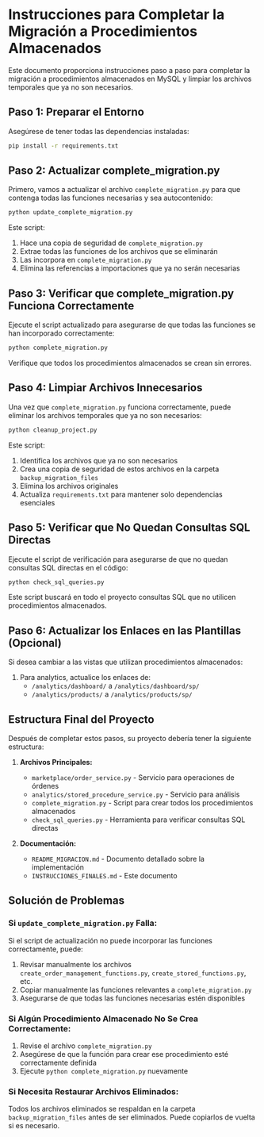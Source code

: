 # Instrucciones para Completar la Migración a Procedimientos Almacenados

Este documento proporciona instrucciones paso a paso para completar la migración a procedimientos almacenados en MySQL y limpiar los archivos temporales que ya no son necesarios.

## Paso 1: Preparar el Entorno

Asegúrese de tener todas las dependencias instaladas:

```bash
pip install -r requirements.txt
```

## Paso 2: Actualizar complete_migration.py

Primero, vamos a actualizar el archivo `complete_migration.py` para que contenga todas las funciones necesarias y sea autocontenido:

```bash
python update_complete_migration.py
```

Este script:
1. Hace una copia de seguridad de `complete_migration.py`
2. Extrae todas las funciones de los archivos que se eliminarán
3. Las incorpora en `complete_migration.py`
4. Elimina las referencias a importaciones que ya no serán necesarias

## Paso 3: Verificar que complete_migration.py Funciona Correctamente

Ejecute el script actualizado para asegurarse de que todas las funciones se han incorporado correctamente:

```bash
python complete_migration.py
```

Verifique que todos los procedimientos almacenados se crean sin errores.

## Paso 4: Limpiar Archivos Innecesarios

Una vez que `complete_migration.py` funciona correctamente, puede eliminar los archivos temporales que ya no son necesarios:

```bash
python cleanup_project.py
```

Este script:
1. Identifica los archivos que ya no son necesarios
2. Crea una copia de seguridad de estos archivos en la carpeta `backup_migration_files`
3. Elimina los archivos originales
4. Actualiza `requirements.txt` para mantener solo dependencias esenciales

## Paso 5: Verificar que No Quedan Consultas SQL Directas

Ejecute el script de verificación para asegurarse de que no quedan consultas SQL directas en el código:

```bash
python check_sql_queries.py
```

Este script buscará en todo el proyecto consultas SQL que no utilicen procedimientos almacenados.

## Paso 6: Actualizar los Enlaces en las Plantillas (Opcional)

Si desea cambiar a las vistas que utilizan procedimientos almacenados:

1. Para analytics, actualice los enlaces de:
   - `/analytics/dashboard/` a `/analytics/dashboard/sp/`
   - `/analytics/products/` a `/analytics/products/sp/`

## Estructura Final del Proyecto

Después de completar estos pasos, su proyecto debería tener la siguiente estructura:

1. **Archivos Principales:**
   - `marketplace/order_service.py` - Servicio para operaciones de órdenes
   - `analytics/stored_procedure_service.py` - Servicio para análisis
   - `complete_migration.py` - Script para crear todos los procedimientos almacenados
   - `check_sql_queries.py` - Herramienta para verificar consultas SQL directas

2. **Documentación:**
   - `README_MIGRACION.md` - Documento detallado sobre la implementación
   - `INSTRUCCIONES_FINALES.md` - Este documento

## Solución de Problemas

### Si `update_complete_migration.py` Falla:

Si el script de actualización no puede incorporar las funciones correctamente, puede:

1. Revisar manualmente los archivos `create_order_management_functions.py`, `create_stored_functions.py`, etc.
2. Copiar manualmente las funciones relevantes a `complete_migration.py`
3. Asegurarse de que todas las funciones necesarias estén disponibles

### Si Algún Procedimiento Almacenado No Se Crea Correctamente:

1. Revise el archivo `complete_migration.py`
2. Asegúrese de que la función para crear ese procedimiento esté correctamente definida
3. Ejecute `python complete_migration.py` nuevamente

### Si Necesita Restaurar Archivos Eliminados:

Todos los archivos eliminados se respaldan en la carpeta `backup_migration_files` antes de ser eliminados. Puede copiarlos de vuelta si es necesario. 